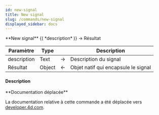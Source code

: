```yaml
---
id: new-signal
title: New signal
slug: /commands/new-signal
displayed_sidebar: docs
---
```


<!--REF #_command_.New signal.Syntax-->**New signal** {( *description* )} -> Résultat<!-- END REF-->
<!--REF #_command_.New signal.Params-->
| Paramètre | Type |  | Description |
| --- | --- | --- | --- |
| description | Text | &srarr; | Description du signal |
| Résultat | Object | &larr; | Objet natif qui encapsule le signal |

<!-- END REF-->

#### Description 

<!--REF #_command_.New signal.Summary-->**Documentation déplacée**

La documentation relative à cette commande a été déplacée vers [developer.<!-- END REF-->4d.com](https://developer.4d.com/docs/fr/API/SignalClass/#new-signal).
